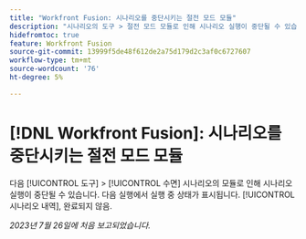```yaml
---
title: "Workfront Fusion: 시나리오를 중단시키는 절전 모드 모듈"
description: "시나리오의 도구 > 절전 모드 모듈로 인해 시나리오 실행이 중단될 수 있습니다. 이러한 실행은 시나리오 기록에서 실행 중 상태를 표시하며 완료되지 않습니다."
hidefromtoc: true
feature: Workfront Fusion
source-git-commit: 13999f5de48f612de2a75d179d2c3af0c6727607
workflow-type: tm+mt
source-wordcount: '76'
ht-degree: 5%

---
```



# [!DNL Workfront Fusion]: 시나리오를 중단시키는 절전 모드 모듈

다음 [!UICONTROL 도구] > [!UICONTROL 수면] 시나리오의 모듈로 인해 시나리오 실행이 중단될 수 있습니다. 다음 실행에서 실행 중 상태가 표시됩니다. [!UICONTROL 시나리오 내역], 완료되지 않음.

_2023년 7월 26일에 처음 보고되었습니다._

